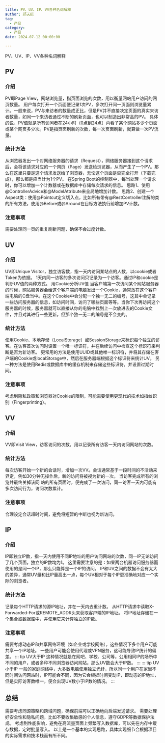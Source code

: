 ```yaml
---
title: PV、UV、IP、VV各种名词解释
author: 郑天祺
tag:
  - 产品
category:
  - 产品
date: 2024-07-12 00:00:00

---
```

PV、UV、IP、VV各种名词解释
## PV
### 介绍
PV即Page View，网站浏览量，指页面浏览的次数，用以衡量网站用户访问的网页数量。
用户每次打开一个页面便记录1次PV，多次打开同一页面则浏览量累计。一般来说，PV与来访者的数量成正比，但是PV并不直接决定页面的真实来访者数量，如同一个来访者通过不断的刷新页面，也可以制造出非常高的PV。
具体的说，PV值就是所有访问者在24小时（0点到24点）内看了某个网站多少个页面或某个网页多少次。PV是指页面刷新的次数，每一次页面刷新，就算做一次PV流量。
### 统计方法
从浏览器发出一个对网络服务器的请求（Request），网络服务器接到这个请求后，会将该请求对应的一个网页（Page）发送给浏览器，从而产生了一个PV。那么在这里只要是这个请求发送给了浏览器，无论这个页面是否完全打开（下载完成），那么都是应当计为1个PV。
在Spring Boot的控制器中，每当处理一个请求时，你可以增加一个计数器或在数据库中存储每次请求的信息。
思路1、使用@ControllerAdvice和@ModelAttribute来全局地增加计数。
思路2、创建一个Aspect类：使用@Pointcut定义切入点，比如所有带有@RestController注解的类的所有方法，使用@Before或@Around在目标方法执行前增加PV计数。
### 注意事项
需要处理同一页的重复刷新问题，确保不会过度计数。
## UV
### 介绍
UV即Unique Visitor，独立访客数，指一天内访问某站点的人数，以cookie或者Token为依据。
1天内同一访客的多次访问只记录为一个访客。通过IP和cookie是判断UV值的两种方式。
用Cookie分析UV值
当客户端第一次访问某个网站服务器的时候，网站服务器会给这个客户端的电脑发出一个Cookie，通常放在这个客户端电脑的C盘当中。在这个Cookie中会分配一个独一无二的编号，这其中会记录一些访问服务器的信息，如访问时间，访问了哪些页面等等。当你下次再访问这个服务器的时候，服务器就可以直接从你的电脑中找到上一次放进去的Cookie文件，并且对其进行一些更新，但那个独一无二的编号是不会变的。
### 统计方法
使用Cookie、本地存储（LocalStorage）或SessionStorage来标识每个独立的访客。在访客首次访问时设置一个唯一标识符，并在后续访问中检查这个标识符来判断是否为新访客。
更常用的方法是使用UUID或其他唯一标识符，并将其存储在客户端的Cookie或localStorage中，然后在服务器端根据这个标识符来统计UV。
另一种方法是使用Redis或数据库中的缓存机制来存储这些标识符，并设置过期时间。
### 注意事项
考虑到隐私政策和浏览器对Cookie的限制，可能需要使用更现代的技术如指纹识别（Fingerprinting）。
## VV
### 介绍
VV即Visit View，访客访问的次数，用以记录所有访客一天内访问网站的次数。
### 统计方法
每次访客开始一个新的会话时，增加一次VV。会话通常基于一段时间的不活动来界定，例如30分钟无操作后，新的访问将被视为新的一次。
当访客完成所有的浏览并最终关掉该网 站的所有页面时，便完成了一次访问，同一访客一天内可能有多次访问行为，访问次数累计。
### 注意事项
合理设定会话超时时间，避免将短暂的中断也视为新访问。
## IP
### 介绍
IP即独立IP数，指一天内使用不同IP地址的用户访问网站的次数，同一IP无论访问了几个页面，独立的IP数均为1。
这里需要注意的是：如果两台机器访问服务器而使用的是同一个IP，那么只能算是一个IP的访问。
IP和UV之间的数据不会有太大的差异，通常UV量和比IP量高出一点，每个UV相对于每个IP更准确地对应一个实际的浏览者。

### 统计方法
记录每个HTTP请求的源IP地址，并在一天内去重计数。
从HTTP请求中读取X-Forwarded-For或REMOTE_ADDR头来获取客户端的IP地址。 将IP地址存储在一个集合或数据库中，并使用它来计算独立的IP数。
### 注意事项
需要考虑动态IP和共享网络环境（如企业或学校网络），这些情况下多个用户可能共享一个IP地址。
一些用户可能会使用代理或VPN服务，这可能导致IP统计的偏差。
::: tip UV大于IP
这种情况就是在网吧、学校、公司等，公用相同IP的场所中不同的用户，或者多种不同浏览器访问网站，那么UV数会大于IP数。
:::
::: tip UV小于IP
一般的家庭网络中，大多数电脑使用独立光纤，所以同一个用户在家里不同时间访问网站时，IP可能会不同，因为它会根据时间变动IP，即动态的IP地址，但是实际访客数唯一，便会出现UV数小于IP数的情况。
:::
## 总结
需要考虑同源策略和跨域问题，确保前端可以正确地向后端发送请求。
需要处理好安全性和隐私问题，比如不要收集敏感的个人信息，遵守GDPR等数据保护法规。
考虑到性能影响，避免在高流量页面上频繁写入数据库，可以先在内存中缓存数据，定时批量写入。
以上是一个基本的实现思路，具体实现细节会根据项目的实际需求和技术栈而有所不同。
